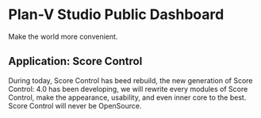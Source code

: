 # Plan-V Studio Public Dashboard
Make the world more convenient.

## Application: Score Control
During today, Score Control has beed rebuild, the new generation of Score Control: 4.0 has been developing, we will rewrite every modules of Score Control, make the appearance, usability, and even inner core to the best.
Score Control will never be OpenSource.

